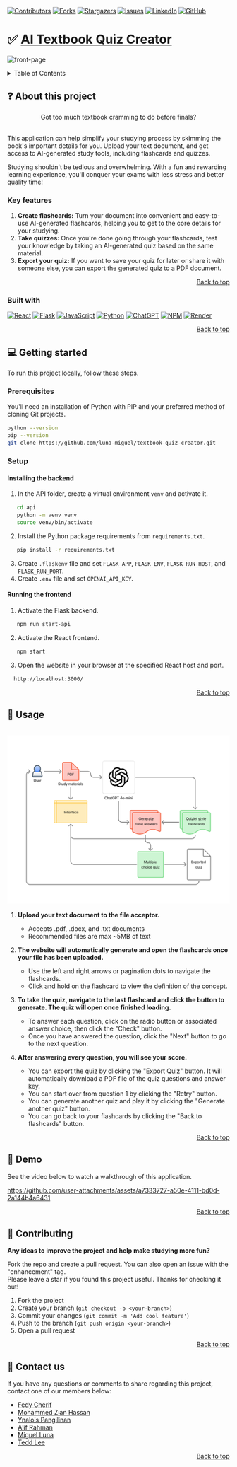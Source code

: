 <a name="readme-top"></a>

[![Contributors][contributors-shield]][contributors-url]
[![Forks][forks-shield]][forks-url]
[![Stargazers][stars-shield]][stars-url]
[![Issues][issues-shield]][issues-url]
[![LinkedIn][linkedin-shield]][linkedin-url]
[![GitHub][github-shield]][github-url]


# ✅ [AI Textbook Quiz Creator](https://ai-textbook-quiz-creator.onrender.com/) 

![front-page](https://github.com/user-attachments/assets/00b75305-698a-472c-bd23-7fb5051c6cc9)

<details>
  <summary>Table of Contents</summary>
  <ol>
    <li>
      <a href="#about-this-project">About this project</a>
      <ul>
        <li><a href="#key-features">Key features</a></li>
        <li><a href="#built-with">Built with</a></li>
      </ul>
    </li>
    <li>
      <a href="#getting-started">Getting started</a>
      <ul>
        <li><a href="#prerequisites">Prerequisites</a></li>
        <li><a href="#setup">Setup</a></li>
      </ul>
    </li>
    <li><a href="#usage">Usage</a></li>
    <li><a href="#demo">Demo</a></li>
    <li><a href="#contributing">Contributing</a></li>
    <li><a href="#contact-us">Contact us</a></li>
  </ol>
</details>

## ❓ About this project

<div align="center"> Got too much textbook cramming to do before finals? </div> <br/>

This application can help simplify your studying process by skimming the book's important details for you.
Upload your text document, and get access to AI-generated study tools, including flashcards and quizzes.

Studying shouldn't be tedious and overwhelming. With a fun and rewarding learning experience, you'll conquer your exams
with less stress and better quality time!

### Key features

1. **Create flashcards:**
   Turn your document into convenient and easy-to-use AI-generated flashcards, helping you to get to the core details for your studying.
2. **Take quizzes:**
   Once you're done going through your flashcards, test your knowledge by taking an AI-generated quiz based on the same material.
3. **Export your quiz:**
   If you want to save your quiz for later or share it with someone else, you can export the generated quiz to a PDF document.

<p align="right"><a href="#readme-top">Back to top</a></p>

### Built with

[![React][React]][React-url]
[![Flask][Flask]][Flask-url]
[![JavaScript][JavaScript]][JavaScript-url]
[![Python][Python]][Python-url]
[![ChatGPT][ChatGPT]][ChatGPT-url]
[![NPM][NPM]][NPM-url]
[![Render][Render]][Render-url]

<p align="right"><a href="#readme-top">Back to top</a></p>

## 💻 Getting started

To run this project locally, follow these steps.

### Prerequisites

You'll need an installation of Python with PIP and your preferred method of cloning Git projects.
   ```sh
   python --version
   pip --version
   git clone https://github.com/luna-miguel/textbook-quiz-creator.git
   ```

### Setup

#### Installing the backend
1. In the API folder, create a virtual environment `venv` and activate it.
```sh
   cd api
   python -m venv venv
   source venv/bin/activate
   ```

2. Install the Python package requirements from `requirements.txt`.
```sh
   pip install -r requirements.txt
   ```
  
3. Create `.flaskenv` file and set `FLASK_APP`, `FLASK_ENV`, `FLASK_RUN_HOST`, and `FLASK_RUN_PORT`.
4. Create `.env` file and set `OPENAI_API_KEY`.

#### Running the frontend
1. Activate the Flask backend.
```sh
   npm run start-api
   ```
2. Activate the React frontend.
```sh
   npm start
   ```
3. Open the website in your browser at the specified React host and port.
 ```sh
   http://localhost:3000/
   ```

<p align="right"><a href="#readme-top">Back to top</a></p>

## 📝 Usage

<br/>
<div align="center">
  <img src="diagram.jpg" alt="Work flow diagram">
</div>

1. **Upload your text document to the file acceptor.**
    * Accepts .pdf, .docx, and .txt documents
    * Recommended files are max ~5MB of text
  
2. **The website will automatically generate and open the flashcards once your file has been uploaded.**
    * Use the left and right arrows or pagination dots to navigate the flashcards.
    * Click and hold on the flashcard to view the definition of the concept.
  
3. **To take the quiz, navigate to the last flashcard and click the button to generate. The quiz will open once finished loading.**
    * To answer each question, click on the radio button or associated answer choice, then click the "Check" button.
    * Once you have answered the question, click the "Next" button to go to the next question.

4. **After answering every question, you will see your score.**
    * You can export the quiz by clicking the "Export Quiz" button. It will automatically download a PDF file of the quiz questions and answer key.
    * You can start over from question 1 by clicking the "Retry" button.
    * You can generate another quiz and play it by clicking the "Generate another quiz" button.
    * You can go back to your flashcards by clicking the "Back to flashcards" button.


<p align="right"><a href="#readme-top">Back to top</a></p>

## 🎥 Demo

See the video below to watch a walkthrough of this application.

https://github.com/user-attachments/assets/a7333727-a50e-4111-bd0d-2a144b4a6431

<p align="right"><a href="#readme-top">Back to top</a></p>

## 💭 Contributing

**Any ideas to improve the project and help make studying more fun?** 

Fork the repo and create a pull request. You can also open an issue with the "enhancement" tag. <br/>
Please leave a star if you found this project useful. Thanks for checking it out! 

1. Fork the project
2. Create your branch (`git checkout -b <your-branch>`)
3. Commit your changes (`git commit -m 'Add cool feature'`)
4. Push to the branch (`git push origin <your-branch>`)
5. Open a pull request

<p align="right"><a href="#readme-top">Back to top</a></p>

## 📨 Contact us

If you have any questions or comments to share regarding this project, contact one of our members below:
* [Fedy Cherif](https://www.linkedin.com/in/fedycherif/) </br>
* [Mohammed Zian Hassan](https://www.linkedin.com/in/mohammed-zian-hassan/) </br>
* [Ynalois Pangilinan](https://www.linkedin.com/in/ynalois-pangilinan/) </br>
* [Alif Rahman](https://www.linkedin.com/in/alifrahmannyc/) </br>
* [Miguel Luna](https://www.linkedin.com/in/miguel-lorenzo-luna/) </br>
* [Tedd Lee](https://www.linkedin.com/in/teddlee/) </br>

<p align="right"><a href="#readme-top">Back to top</a></p>

[contributors-shield]: https://img.shields.io/github/contributors/luna-miguel/textbook-quiz-creator.svg?style=for-the-badge
[contributors-url]: https://github.com/luna-miguel/textbook-quiz-creator/graphs/contributors

[forks-shield]: https://img.shields.io/github/forks/luna-miguel/textbook-quiz-creator.svg?style=for-the-badge
[forks-url]: https://github.com/luna-miguel/textbook-quiz-creator/forks

[stars-shield]: https://img.shields.io/github/stars/luna-miguel/textbook-quiz-creator.svg?style=for-the-badge
[stars-url]: [https://github.com/GeorgiosIoannouCoder/realesrgan/stargazers](https://github.com/luna-miguel/textbook-quiz-creator/stargazers)

[issues-shield]: https://img.shields.io/github/issues/luna-miguel/textbook-quiz-creator.svg?style=for-the-badge
[issues-url]: [https://github.com/GeorgiosIoannouCoder/realesrgan/issues](https://github.com/luna-miguel/textbook-quiz-creator/issues)

[license-shield]: https://img.shields.io/github/license/luna-miguel/textbook-quiz-creator.svg?style=for-the-badge
[license-url]: https://github.com/GeorgiosIoannouCoder/realesrgan/blob/main/LICENSE

[linkedin-shield]: https://img.shields.io/badge/-LinkedIn-black.svg?style=for-the-badge&logo=linkedin&colorB=0077B5
[linkedin-url]: https://www.linkedin.com/in/miguel-lorenzo-luna/

[github-shield]: https://img.shields.io/badge/-GitHub-black.svg?style=for-the-badge&logo=github&colorB=000
[github-url]: https://github.com/luna-miguel

[Python]: https://img.shields.io/badge/python-FFDE57?style=for-the-badge&logo=python&logoColor=4584B6
[Python-url]: https://www.python.org/

[JavaScript]: https://img.shields.io/badge/javascript-%23323330.svg?style=for-the-badge&logo=javascript&logoColor=%23F7DF1E
[JavaScript-url]: https://developer.mozilla.org/en-US/docs/Web/JavaScript

[React]: https://img.shields.io/badge/react-%2320232a.svg?style=for-the-badge&logo=react&logoColor=%2361DAFB
[React-url]: https://react.dev/

[NPM]: https://img.shields.io/badge/NPM-%23CB3837.svg?style=for-the-badge&logo=npm&logoColor=white
[NPM-url]: https://www.npmjs.com/

[ChatGPT]: https://img.shields.io/badge/chatGPT-74aa9c?style=for-the-badge&logo=openai&logoColor=white
[ChatGPT-url]: https://chatgpt.com/

[Render]: https://img.shields.io/badge/Render-%46E3B7.svg?style=for-the-badge&logo=render&logoColor=white
[Render-url]: https://render.com/

[Flask]: https://img.shields.io/badge/flask-%23000.svg?style=for-the-badge&logo=flask&logoColor=white
[Flask-url]: https://flask.palletsprojects.com/en/stable/


